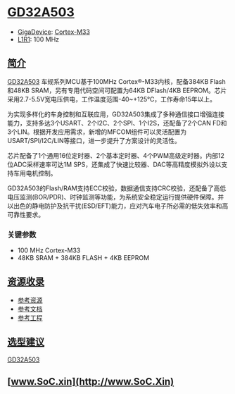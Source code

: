 ﻿# [GD32A503](https://doc.soc.xin/GD32A503)

* [GigaDevice](https://www.gigadevice.com/): [Cortex-M33](https://github.com/SoCXin/Cortex)
* [L1R1](https://github.com/SoCXin/Level): 100 MHz

## [简介](https://github.com/SoCXin/GD32A503/wiki)

[GD32A503](https://www.gigadevice.com.cn/product/mcu/arm-cortex-m33/gd32a503rbt3) 车规系列MCU基于100MHz Cortex®-M33内核，配备384KB Flash和48KB SRAM，另有专用代码空间可配置为64KB DFlash/4KB EEPROM。芯片采用2.7-5.5V宽电压供电，工作温度范围-40~+125℃，工作寿命15年以上。

为实现多样化的车身控制和互联应用，GD32A503集成了多种通信接口增强连接能力，支持多达3个USART、2个I2C、2个SPI、1个I2S，还配备了2个CAN FD和3个LIN。根据开发应用需求，新增的MFCOM组件可以灵活配置为USART/SPI/I2C/LIN等接口，进一步提升了方案设计的灵活性。

芯片配备了1个通用16位定时器、2个基本定时器、4个PWM高级定时器。内部12位ADC采样速率可达1M SPS，还集成了快速比较器、DAC等高精度模拟外设以支持车用电机控制。

GD32A503的Flash/RAM支持ECC校验，数据通信支持CRC校验，还配备了高低电压监测(BOR/PDR)、时钟监测等功能，为系统安全稳定运行提供硬件保障。并以出色的静电防护及抗干扰(ESD/EFT)能力，应对汽车电子所必需的低失效率和高可靠性要求。

### 关键参数

* 100 MHz Cortex-M33
* 48KB SRAM + 384KB FLASH + 4KB EEPROM

## [资源收录](https://github.com/SoCXin)

* [参考资源](src/)
* [参考文档](docs/)
* [参考工程](project/)

## [选型建议](https://github.com/SoCXin/GD32A503)

[GD32A503](https://so.szlcsc.com/global.html?k=GD32A503)

## [www.SoC.xin](http://www.SoC.Xin)

